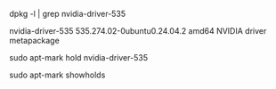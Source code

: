 dpkg -l | grep nvidia-driver-535

nvidia-driver-535                    535.274.02-0ubuntu0.24.04.2             amd64        NVIDIA driver metapackage

sudo apt-mark hold nvidia-driver-535

sudo apt-mark showholds


